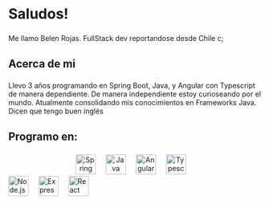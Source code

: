 <h1 align="left">Saludos!</h1>

###

<p align="left">Me llamo Belen Rojas. FullStack dev reportandose desde Chile c;</p>

###

<h2 align="left">Acerca de mi</h2>

###

<p align="left">Llevo 3 años programando en Spring Boot, Java, y Angular con Typescript de manera dependiente. De manera independiente estoy curioseando por el mundo. Atualmente consolidando mis conocimientos en Frameworks Java. Dicen que tengo buen inglés</p>

###

<h2 align="left">Programo en:</h2>

###

<div align="center">
  <img src="https://img.icons8.com/?size=100&id=90519&format=png&color=000000" height="40" alt="Spring Boot logo"  />
  <img width="12" />
  <img src="https://img.icons8.com/?size=100&id=13679&format=png&color=000000" height="40" alt="Java logo"  />
  <img width="12" />
  <img src="https://img.icons8.com/?size=100&id=71257&format=png&color=000000" height="40" alt="Angular logo"  />
  <img width="12" />
  <img src="https://img.icons8.com/?size=100&id=nCj4PvnCO0tZ&format=png&color=000000" height="40" alt="Typescript logo"  />
  <img width="12" />
</div>
<div align="justify">
  <img src="https://img.icons8.com/?size=100&id=hsPbhkOH4FMe&format=png&color=000000" height="40" alt="Node.js logo"  />
  <img width="12" />
  <img src="https://img.icons8.com/?size=100&id=kg46nzoJrmTR&format=png&color=000000" height="40" alt="Express logo"  />
  <img width="12" />
  <img src="https://img.icons8.com/?size=100&id=58811&format=png&color=000000" height="40" alt="React logo"  />
  <img width="12" />
</div>

###
